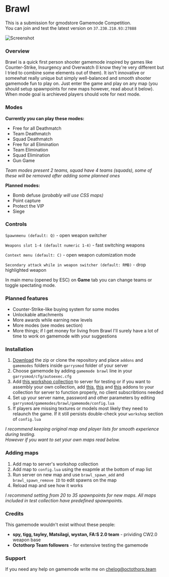 # Brawl

This is a submission for gmodstore Gamemode Competition.  
You can join and test the latest version on `37.230.210.93:27888`

![Screenshot](http://i.imgur.com/QoOeCt4.jpg)

### Overview
Brawl is a quick first person shooter gamemode inspired by games like Counter-Strike, Insurgency and Overwatch (I know they're very different but I tried to combine some elements out of them). It isn't innovative or somewhat really unique but simply well-balanced and smooth shooter gamemode fun to play on. Just enter the game and play on any map (you should setup spawnpoints for new maps however, read about it below). When mode goal is archieved players should vote for next mode.

### Modes
**Currently you can play these modes:**
- Free for all Deathmatch
- Team Deathmatch
- Squad Deathmatch
- Free for all Elimination
- Team Elimination
- Squad Elimination
- Gun Game

*Team modes present 2 teams, squad have 4 teams (squads), some of these will be removed after adding some planned ones*

**Planned modes:**
- Bomb defuse *(probably will use CSS maps)*
- Point capture
- Protect the VIP
- Siege

### Controls
`Spawnmenu (default: Q)` - open weapon switcher

`Weapons slot 1-4 (default numeric 1-4)` - fast switching weapons

`Context menu (default: C)` - open weapon cutomization mode

`Secondary attack while in weapon switcher (default: RMB)` - drop highlighted weapon

In main menu (opened by ESC) on **Game** tab you can change teams or toggle spectating mode.

### Planned features

- Counter-Strike-like buying system for some modes
- Unlockable attachments
- More awards while earning new levels
- More modes (see modes section)
- More things; if I get money for living from Brawl I'll surely have a lot of time to work on gamemode with your suggestions

### Installation

1. [Download](https://github.com/chelog/brawl/archive/master.zip) the zip or clone the repository and place `addons` and `gamemodes` folders inside `garrysmod` folder of your server
2. Choose gamemode by adding `gamemode brawl` line in your `garrysmod/cfg/autoexec.cfg`
3. Add [this workshop collection](https://steamcommunity.com/sharedfiles/filedetails/?id=628802365) to server for testing or if you want to assembly your own collection, add [this](https://steamcommunity.com/sharedfiles/filedetails/?id=1095528851), [this](https://steamcommunity.com/sharedfiles/filedetails/?id=400617936) and [this](https://steamcommunity.com/sharedfiles/filedetails/?id=232636218) addons to your collection for server to function properly, no client subscribtions needed
4. Set up your server name, password and other parameters by editing `garrysmod/gamemodes/brawl/gamemode/config.lua`
5. If players are missing textures or models most likely they need to relaunch the game. If it still persists double-check your `workshop` section of `config.lua`

*I recommend keeping original map and player lists for smooth experience during testing.*  
*However if you want to set your own maps read below.*

### Adding maps

1. Add map to server's workshop collection
2. Add map to `config.lua` using the exapmle at the bottom of map list
3. Run server on new map and use `brawl_spawn_add` and `brawl_spawn_remove ID` to edit spawns on the map
4. Reload map and see how it works

*I recommend setting from 20 to 35 spawnpoints for new maps. All maps included in test collection have predefined spawnpoints.*

### Credits
This gamemode wouldn't exist without these people:

- **spy, tigg, tayley, Matsilagi, wystan, FA:S 2.0 team** - prividing CW2.0 weapon base  
- **Octothorp Team followers** - for extensive testing the gamemode  

### Support
If you need any help on gamemode write me on chelog@octothorp.team
